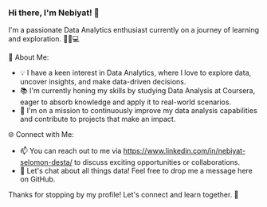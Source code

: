 ### Hi there, I'm Nebiyat! 👋

I'm a passionate Data Analytics enthusiast currently on a journey of learning and exploration. 👨‍💼💻

🌟 About Me:
- 💡 I have a keen interest in Data Analytics, where I love to explore data, uncover insights, and make data-driven decisions.
- 📚 I'm currently honing my skills by studying Data Analysis at Coursera, eager to absorb knowledge and apply it to real-world scenarios.
- 🚀 I'm on a mission to continuously improve my data analysis capabilities and contribute to projects that make an impact.

🌐 Connect with Me:
- 📫 You can reach out to me via https://www.linkedin.com/in/nebiyat-selomon-desta/ to discuss exciting opportunities or collaborations.
- 💬 Let's chat about all things data! Feel free to drop me a message here on GitHub.

Thanks for stopping by my profile! Let's connect and learn together. 🚀
